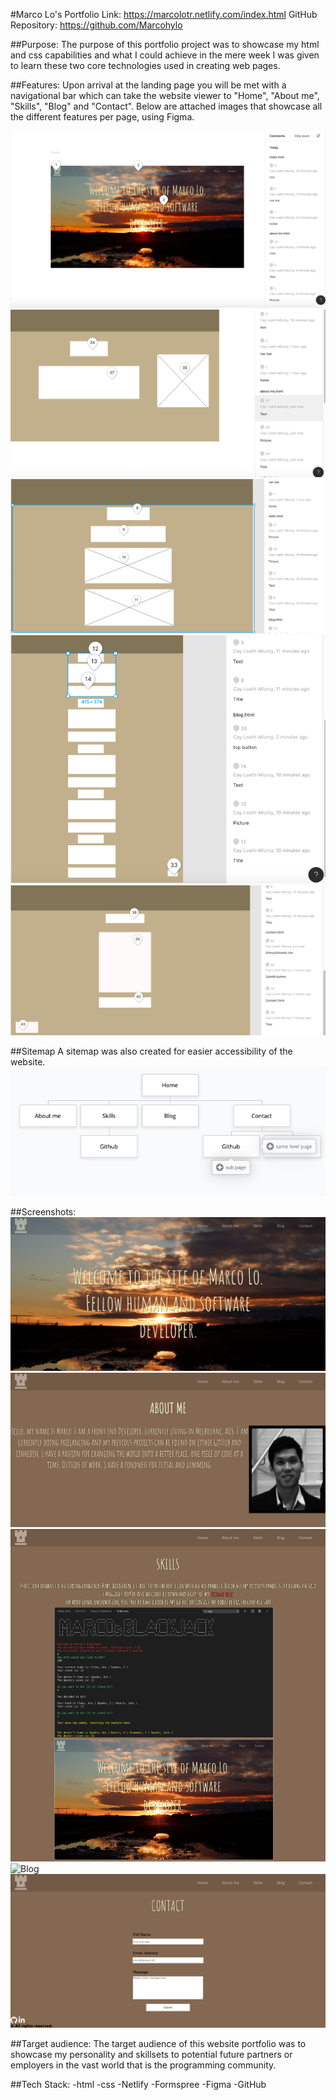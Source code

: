 #Marco Lo's Portfolio
Link: https://marcolotr.netlify.com/index.html
GitHub Repository: https://github.com/Marcohylo

##Purpose: The purpose of this portfolio project was to showcase my html and css capabilities and what I could achieve in the mere week I was given to learn these two core technologies used in creating web pages.

##Features:
Upon arrival at the landing page you will be met with a navigational bar which can take the website viewer to "Home", "About me", "Skills", "Blog" and "Contact". Below are attached images that showcase all the different features per page, using Figma. 

![Home page](home.png "Home page")
![About me page](About_me.png "About me")
![Skills page](skills.png "Skills")
![Blog page](Blog.png "Blog")
![Contact page](Contact.png "Contact")

##Sitemap
A sitemap was also created for easier accessibility of the website.
![Sitemap](sitemap.png "Sitemap") 

##Screenshots:
![home page](screenshot_index.png "Completed home page")
![About me](screenshot_about.png "Completed about me")
![Skills](screenshot_skills.png "Completed Skills")
![Blog](screenshot_blog.png "Completed Blog")
![Contact](screenshot_contact.png "Completed Conact")

##Target audience:
The target audience of this website portfolio was to showcase my personality and skillsets to potential future partners or employers in the vast world that is the programming community. 


##Tech Stack:
-html
-css
-Netlify
-Formspree
-Figma
-GitHub
